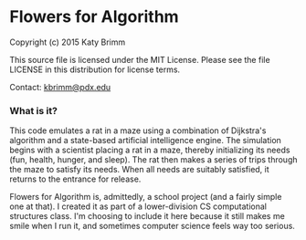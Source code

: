 # Flowers for Algorithm
Copyright (c) 2015 Katy Brimm

This source file is licensed under the MIT License. Please see the file LICENSE in this distribution for license terms.

Contact: kbrimm@pdx.edu

### What is it?

This code emulates a rat in a maze using a combination of Dijkstra's algorithm and a state-based artificial intelligence engine. The simulation begins with a scientist placing a rat in a maze, thereby initializing its needs (fun, health, hunger, and sleep). The rat then makes a series of trips through the maze to satisfy its needs. When all needs are suitably satisfied, it returns to the entrance for release.

Flowers for Algorithm is, admittedly, a school project (and a fairly simple one at that). I created it as part of a lower-division CS computational structures class. I'm choosing to include it here because it still makes me smile when I run it, and sometimes computer science feels way too serious.
